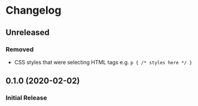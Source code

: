 # Changelog

## Unreleased

### Removed

- CSS styles that were selecting HTML tags e.g. `p { /* styles here */ }`

## 0.1.0 (2020-02-02)

### Initial Release
